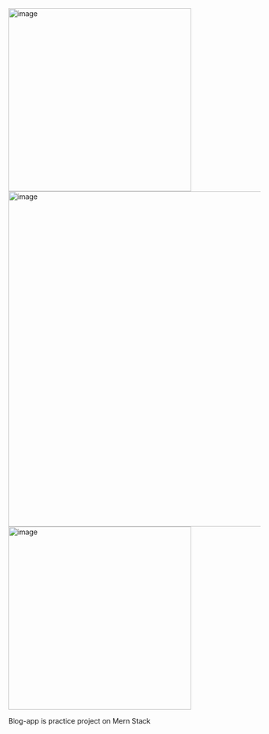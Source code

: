 <img width="365" alt="image" src="https://github.com/user-attachments/assets/e5e0343d-c909-44e0-8913-efe77bd0bf5e" />
<img width="669" alt="image" src="https://github.com/user-attachments/assets/a0ae96cf-cde2-4c48-b8bc-47b573697efc" />
<img width="365" alt="image" src="https://github.com/user-attachments/assets/bd737f3d-9437-4d57-bf9a-6e8d9b8bfe2c" />


Blog-app is practice project on Mern Stack


